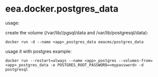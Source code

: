 # eea.docker.postgres_data

usage: 

create the volume (/var/lib//pgsql/data and /var/lib/postgresql/data): 

    docker run -d --name <app>_postgres_data eeacms/postgres_data

usage it with postgres example:

    docker run --restart=always --name <app>_postgres --volumes-from=<app>_postgres_data -e POSTGRES_ROOT_PASSWORD=<mypassword> -d postgresql
